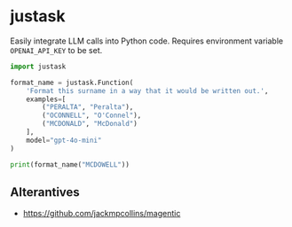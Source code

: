 # justask

Easily integrate LLM calls into Python code. Requires environment variable `OPENAI_API_KEY` to be set.

```python
import justask

format_name = justask.Function(
    'Format this surname in a way that it would be written out.',
    examples=[
        ("PERALTA", "Peralta"),
        ("OCONNELL", "O'Connel"),
        ("MCDONALD", "McDonald")
    ],
    model="gpt-4o-mini"
)

print(format_name("MCDOWELL"))
```

## Alterantives
- https://github.com/jackmpcollins/magentic
